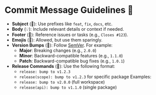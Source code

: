 # Commit Message Guidelines 📃

- **Subject** (📝): Use prefixes like `feat`, `fix`, `docs`, etc.
- **Body** (💡): Include relevant details or context if needed.
- **Footer** (🔗): Reference issues or tasks (e.g., `Closes #123`).
- **Emojis** (🎨): Allowed, but use them sparingly.
- **Version Bumps** (🔢): Follow [SemVer](https://semver.org/). For example:
  - **Major**: Breaking changes (e.g., `2.0.0`)
  - **Minor**: Backward-compatible features (e.g., `1.1.0`)
  - **Patch**: Backward-compatible bug fixes (e.g., `1.0.1`)
- **Release Commands** (🚀): Use the following format:
  - `release: bump to v1.2.3`
  - `release(scope): bump to v1.2.3` for specific package
  Examples:
  - `release: bump to v2.0.0` (full workspace)
  - `release(api): bump to v1.1.0` (single package)